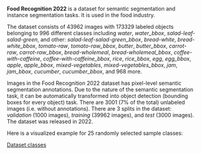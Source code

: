 **Food Recognition 2022** is a dataset for semantic segmentation and instance segmentation tasks. It is used in the food industry.

The dataset consists of 43962 images with 173329 labeled objects belonging to 996 different classes including *water*, *water_bbox*, *salad-leaf-salad-green*, and other: *salad-leaf-salad-green_bbox*, *bread-white*, *bread-white_bbox*, *tomato-raw*, *tomato-raw_bbox*, *butter*, *butter_bbox*, *carrot-raw*, *carrot-raw_bbox*, *bread-wholemeal*, *bread-wholemeal_bbox*, *coffee-with-caffeine*, *coffee-with-caffeine_bbox*, *rice*, *rice_bbox*, *egg*, *egg_bbox*, *apple*, *apple_bbox*, *mixed-vegetables*, *mixed-vegetables_bbox*, *jam*, *jam_bbox*, *cucumber*, *cucumber_bbox*, and 968 more.

Images in the Food Recognition 2022 dataset has pixel-level semantic segmentation annotations. Due to the nature of the semantic segmentation task, it can be automatically transformed into object detection (bounding boxes for every object) task. There are 3001 (7% of the total) unlabeled images (i.e. without annotations). There are 3 splits in the dataset: *validation* (1000 images), *training* (39962 images), and *test* (3000 images). The dataset was released in 2022.

Here is a visualized example for 25 randomly selected sample classes:

[Dataset classes](https://github.com/dataset-ninja/food-recognition/raw/main/visualizations/classes_preview.webm)
